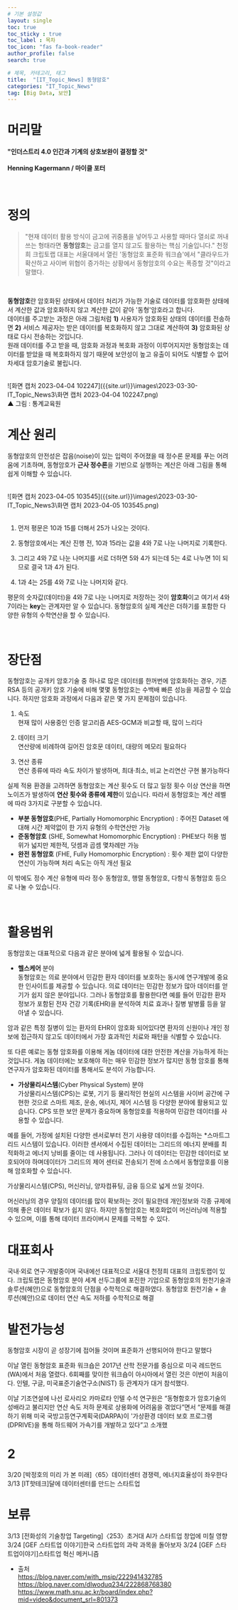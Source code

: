 ```yaml
---
# 기본 설정값
layout: single
toc: true
toc_sticky : true
toc_label : 목차
toc_icon: "fas fa-book-reader"
author_profile: false
search: true

# 제목, 카테고리, 태그
title:  "[IT_Topic_News] 동형암호"
categories: "IT_Topic_News"
tag: [Big Data, 보안]
---
```


# 머리말
<div class="notice--info">
<h4>"인더스트리 4.0 인간과 기계의 상호보완이 결정할 것"<br/><br/>
Henning Kagermann / 마이클 포터</h4>
</div>
<br/>



# 정의

>"현재 데이터 활용 방식이 금고에 귀중품을 넣어두고 사용할 때마다 열쇠로 꺼내쓰는 형태라면 **동형암호**는 금고를 열지 않고도 활용하는 핵심 기술입니다." 천정희 크립토랩 대표는 서울대에서 열린 '동형암호 표준화 워크숍'에서 "클라우드가 확산하고 사이버 위협이 증가하는 상황에서 동형암호의 수요는 폭증할 것"이라고 말했다.
<br/>


**동형암호**란 암호화된 상태에서 데이터 처리가 가능한 기술로 데이터를 암호화한 상태에서 계산한 값과 암호화하지 않고 계산한 값이 같아 '동형'암호라고 합니다.<br/>
데이터를 주고받는 과정은 아래 그림처럼 **1)** 사용자가 암호화된 상태의 데이터를 전송하면 **2)** 서비스 제공자는 받은 데이터를 복호화하지 않고 그대로 계산하여 **3)** 암호화된 상태로 다시 전송하는 것입니다.<br/>
원래 데이터를 주고 받을 때, 암호화 과정과 복호화 과정이 이루어지지만 동형암호는 데이터를 받았을 때 복호화하지 않기 때문에 보안성이 높고 유출이 되어도 식별할 수 없어 차세대 암호기술로 불립니다.

<br/>
![화면 캡처 2023-04-04 102247]({{site.url}}\images\2023-03-30-IT_Topic_News3\화면 캡처 2023-04-04 102247.png)
<br/>▲ 그림 : 통계교육원
<br/>




# 계산 원리
동형암호의 안전성은 잡음(noise)이 있는 입력이 주어졌을 때 정수론 문제를 푸는 어려움에 기초하며, 동형암호가 **근사 정수론**을 기반으로 실행하는 계산은 아래 그림을 통해 쉽게 이해할 수 있습니다.

<br/>
![화면 캡처 2023-04-05 103545]({{site.url}}\images\2023-03-30-IT_Topic_News3\화면 캡처 2023-04-05 103545.png)
<br/>
<br/>

1. 먼저 평문은 10과 15를 더해서 25가 나오는 것이다.

2. 동형암호에서는 계산 진행 전, 10과 15라는 값을 4와 7로 나눈 나머지로 기록한다.

3. 그리고 4와 7로 나눈 나머지를 서로 더하면 5와 4가 되는데 5는 4로 나누면 1이 되므로 결국 1과 4가 된다.

4. 1과 4는 25를 4와 7로 나눈 나머지와 같다.

평문의 숫자값(데이터)을 4와 7로 나눈 나머지로 저장하는 것이 **암호화**이고 여기서 4와 7이라는 **key**는 관계자만 알 수 있습니다.
동형암호의 실제 계산은 더하기를 포함한 다양한 유형의 수학연산을 할 수 있습니다.




<br/>

# 장단점

동형암호는 공개키 암호기술 중 하나로 많은 데이터를 한꺼번에 암호화하는 경우, 기존 RSA 등의 공개키 암호 기술에 비해 몇몇 동형암호는 수백배 빠른 성능을 제공할 수 있습니다.
하지만 암호화 과정에서 다음과 같은 몇 가지 문제점이 있습니다.

1. 속도<br/>현재 많이 사용중인 인증 알고리즘 AES-GCM과 비교할 때, 많이 느리다

2. 데이터 크기<br/>연산량에 비례하여 길어진 암호문 데이터, 대량의 메모리 필요하다

3. 연산 종류<br/>연산 종류에 따라 속도 차이가 발생하며, 최대·최소, 비교 논리연산 구현 불가능하다


실제 적용 환경을 고려하면 동형암호는 계산 횟수도 더 많고 일정 횟수 이상 연산을 하면 노이즈가 발생하여 **연산 횟수와 종류에 제한**이 있습니다.
따라서 동형암호는 계산 레벨에 따라 3가지로 구분할 수 있습니다.

- **부분 동형암호**(PHE, Partially Homomorphic Encryption) : 주어진 Dataset 에 대해 시간 제약없이 한 가지 유형의 수학연산만 가능
- **준동형암호** (SHE, Somewhat Homomorphic Encryption) : PHE보다 허용 범위가 넓지만 제한적, 덧셈과 곱셈 몇차례만 가능
- **완전 동형암호** (FHE, Fully Homomorphic Encryption) : 횟수 제한 없이 다양한 연산이 가능하며 처리 속도는 아직 개선 필요

이 밖에도 정수 계산 유형에 따라 정수 동형암호, 행렬 동형암호, 다항식 동형암호 등으로 나눌 수 있습니다.




<br/>

# 활용범위

동형암호는 대표적으로 다음과 같은 분야에 넓게 활용될 수 있습니다.

- **헬스케어** 분야<br/>
동형암호는 의료 분야에서 민감한 환자 데이터를 보호하는 동시에 연구개발에 중요한 인사이트를 제공할 수 있습니다.
의료 데이터는 민감한 정보가 많아 데이터를 얻기가 쉽지 않은 분야입니다.
그러나 동형암호를 활용한다면 예를 들어 민감한 환자 정보가 포함된 전자 건강 기록(EHR)을 분석하여 치료 효과나 질병 발병률 등을 알아낼 수 있습니다.

암과 같은 특정 질병이 있는 환자의 EHR이 암호화 되어있다면 환자의 신원이나 개인 정보에 접근하지 않고도 데이터에서 가장 효과적인 치료와 패턴을 식별할 수 있습니다.

또 다른 예로는 동형 암호화를 이용해 게놈 데이터에 대한 안전한 계산을 가능하게 하는 것입니다. 
게놈 데이터에는 보호해야 하는 매우 민감한 정보가 많지만 동형 암호를 통해 연구자가 암호화된 데이터를 통해서도 분석이 가능합니다.

- **가상물리시스템**(Cyber Physical System) 분야<br/>
가상물리시스템(CPS)는 로봇, 기기 등 물리적인 현실의 시스템을 사이버 공간에 구현한 것으로 스마트 제조, 운송, 에너지, 제어 시스템 등 다양한 분야에 활용되고 있습니다. 
CPS 또한 보안 문제가 중요하며 동형암호를 적용하여 민감한 데이터를 사용할 수 있습니다.

예를 들어, 가정에 설치된 다양한 센서로부터 전기 사용량 데이터를 수집하는 *스마트그리드 시스템이 있습니다. 이러한 센서에서 수집된 데이터는 그리드의 에너지 분배를 최적화하고 에너지 낭비를 줄이는 데 사용됩니다.
그러나 이 데이터는 민감한 데이터로 보호되어야 하며데이터가 그리드의 제어 센터로 전송되기 전에 소스에서 동형암호를 이용해 암호화할 수 있습니다.






가상물리시스템(CPS), 머신러닝, 양자컴퓨팅, 금융 등으로 넓게 쓰일 것이다.

머신러닝의 경우 양질의 데이터를 많이 확보하는 것이 필요한데 개인정보와 각종 규제에 의해 좋은 데이터 확보가 쉽지 않다.
하지만 동형암호는 복호화없이 머신러닝에 적용할 수 있으며, 이를 통해 데이터 프라이버시 문제를 극복할 수 있다.


<!-- 

클라우드 컴퓨팅: 원격 서버에서 처리되는 동안 데이터의 프라이버시를 보장하기 위해 클라우드 컴퓨팅에서 동형 암호화를 사용할 수 있습니다. 예를 들어 회사는 클라우드 서버에 암호화된 형태로 데이터를 저장하고 해독할 필요 없이 암호화된 데이터에 대한 계산을 수행하여 데이터가 기밀로 유지되도록 할 수 있습니다.

금융 산업: 금융 산업에서 동형 암호화를 사용하여 고객 데이터, 신용 카드 정보 및 은행 거래와 같은 민감한 데이터에 대한 보안 및 기밀 계산을 수행할 수 있습니다. 예를 들어 은행은 암호화된 금융 데이터에 대한 계산을 수행하여 승인되지 않은 직원에게 데이터를 공개하지 않고 사기 행위를 탐지할 수 있습니다.

의료 산업: 의료 산업에서 동형 암호화를 사용하여 의료 데이터의 연구 및 분석을 허용하면서 환자 개인 정보를 보호할 수 있습니다. 예를 들어, 의료 연구원은 환자의 개인 정보 및 민감한 정보를 보지 않고도 환자 데이터를 분석할 수 있으므로 환자의 개인 정보를 보호할 수 있습니다.

사물 인터넷(IoT): 동형 암호화는 연결된 장치 간에 전송되는 민감한 데이터를 보호하기 위해 IoT 산업에서 사용될 수 있습니다. 예를 들어, 스마트 홈 장치에서 클라우드 서버로 전송되는 데이터의 암호화는 준동형 방식으로 수행될 수 있으므로 승인되지 않은 당사자에게 데이터를 공개하지 않고 암호화된 데이터에 대해 계산을 수행할 수 있습니다.

기계 학습: 동형암호는 기계 학습에 사용되어 모델 훈련에 사용되는 데이터를 공개하지 않고 기계 학습 모델의 안전한 비공개 계산을 가능하게 합니다. 예를 들어 회사는 훈련에 사용된 개별 데이터 포인트를 공개하지 않고 동형암호를 사용하여 여러 소스의 데이터를 분석하고 기계 학습 모델을 훈련할 수 있습니다.

전반적으로 동형암호는 다양한 산업 분야에서 큰 잠재력을 가지고 있으며 승인되지 않은 당사자에게 데이터를 공개하지 않고 암호화된 데이터에 대한 계산을 수행하면서 민감한 데이터를 보호하는 데 사용할 수 있습니다. -->





<!-- 2009년에 최초로 동형암호 구체화가 제안된 이후 혁신적인 개선이 이루어졌지만 암호화된 상태에서 데이터 분석 속도와 GPU 활용, 하드웨어 등으로 다양한 고속화 연구가 진행되고 있어 앞으로 활용도가 더 높아질 것입니다. -->








# 대표회사
국내·외로 연구·개발중이며 국내에선 대표적으로 서울대 천정희 대표의 크립토랩이 있다.
크립토랩은 동형암호 분야 세계 선두그룹에 포진한 기업으로 동형암호의 원천기술과 솔루션(혜안)으로 동형암호의 단점을 수학적으로 해결하였다.
동형암호 원천기술 + 솔루션(혜안)으로 데이터 연산 속도 저하를 수학적으로 해결


# 발전가능성
동형암호 시장이 곧 성장기에 접어들 것이며 표준화가 선행되어야 한다고 말했다





이날 열린 동형암호 표준화 워크숍은 2017년 산학 전문가를 중심으로 미국 레드먼드(WA)에서 처음 열렸다. 6회째를 맞이한 워크숍이 아시아에서 열린 것은 이번이 처음이다. 인텔, 구글, 미국표준기술연구소(NIST) 등 관계자가 대거 참석했다.

이날 기조연설에 나선 로사리오 카마로타 인텔 수석 연구원은 “동형함호가 암호기술의 성배라고 불리지만 연산 속도 저하 문제로 상용화에 어려움을 겪었다”면서 “문제를 해결하기 위해 미국 국방고등연구계획국(DARPA)이 '가상환경 데이터 보호 프로그램(DPRIVE)을 통해 하드웨어 가속기를 개발하고 있다”고 소개했










# 2 
3/20 [박정호의 미리 가 본 미래]〈65〉데이터센터 경쟁력, 에너지효율성이 좌우한다
3/13 [IT핫테크]달에 데이터센터를 만드는 스타트업






# 보류
3/13 [전화성의 기술창업 Targeting]〈253〉초거대 AI가 스타트업 창업에 미칠 영향
3/24 [GEF 스타트업 이야기]한국 스타트업의 과락 과목을 돌아보자
3/24 [GEF 스타트업이야기]스타트업 혁신 메커니즘


- 출처<br/>
https://blog.naver.com/with_msip/222941432785<br/>
https://blog.naver.com/dlwoduq234/222868768380<br/>
https://www.math.snu.ac.kr/board/index.php?mid=video&document_srl=801373 <br/>
